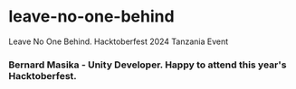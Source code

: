 # leave-no-one-behind
Leave No One Behind. Hacktoberfest 2024 Tanzania Event

### Bernard Masika - Unity Developer. Happy to attend this year's Hacktoberfest.

